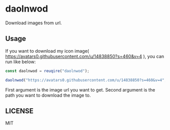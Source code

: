 # daolnwod

Download images from url.

## Usage

If you want to download my icon image( https://avatars0.githubusercontent.com/u/14838850?s=460&v=4 ), you can run like below:

```js
const daolnwod = reuqire("daolnwod");

daolnwod("https://avatars0.githubusercontent.com/u/14838850?s=460&v=4", "./sosukesuzuki.jpg");
```

First argument is the image url you want to get. Second argument is the path you want to download the image to.

## LICENSE

MIT
